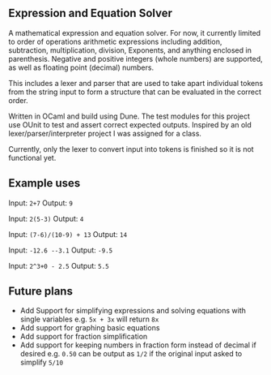 ## Expression and Equation Solver
A mathematical expression and equation solver. 
For now, it currently limited to order of operations arithmetic expressions including addition, subtraction, multiplication, division, Exponents, and anything enclosed in parenthesis.
Negative and positive integers (whole numbers) are supported, as well as floating point (decimal) numbers.

This includes a lexer and parser that are used to take apart individual tokens from the string input to form a structure that can be evaluated in the correct order.

Written in OCaml and build using Dune. The test modules for this project use OUnit to test and assert correct expected outputs. Inspired by an old lexer/parser/interpreter project
I was assigned for a class.

Currently, only the lexer to convert input into tokens is finished so it is not functional yet.

## Example uses
Input: `2+7` Output: `9`

Input: `2(5-3)` Output: `4`

Input: `(7-6)/(10-9) + 13` Output: `14`

Input: `-12.6 --3.1` Output: `-9.5`

Input: `2^3+0 - 2.5` Output: `5.5`

## Future plans
- Add Support for simplifying expressions and solving equations with single variables e.g. `5x + 3x` will return `8x`
- Add support for graphing basic equations
- Add support for fraction simplification
- Add support for keeping numbers in fraction form instead of decimal if desired e.g. `0.50` can be output as `1/2` if the original input asked to simplify `5/10`